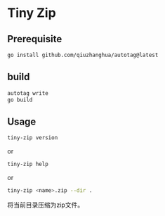# Tiny Zip

## Prerequisite
```bash
go install github.com/qiuzhanghua/autotag@latest
```

## build
```bash
autotag write
go build
```

## Usage
```bash
tiny-zip version
```
or
```bash
tiny-zip help
```
or
```bash
tiny-zip <name>.zip --dir .
```
将当前目录压缩为zip文件。
